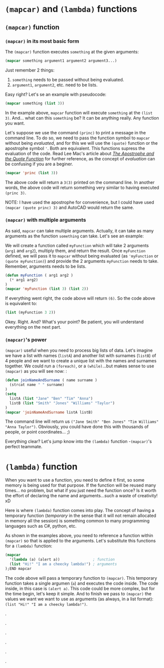 # `(mapcar)` and `(lambda)` functions

## `(mapcar)` function

### `(mapcar)` in its most basic form

The `(mapcar)` function executes `something` at the given arguments:

```lisp
(mapcar something argument1 argument2 argument3...)
```
Just remember 2 things:
 1. `something` needs to be passed without being evaluated.
 2. `argument1`, `argument2`, etc. need to be lists.

Easy right? Let's se an example with pseudocode:
```lisp
(mapcar something (list 3))
```
In the example above, `mapcar` function will execute `something` at the `(list 3)`. And... what can this `something` be? It can be anything really. Any function you want.

Let's suppose we use the command `(princ)` to print a message in the command line. To do so, we need to pass the function symbol to `mapcar` without being _evaluated_, and for this we will use the `(quote)` function or the apostrophe symbol `'`. Both are equivalent. This functions supress the evaluation of the code. Read Lee Mac's article about _[The Apostrophe and the Quote Function](http://www.lee-mac.com/quote.html)_ for further reference, as the concept of _evaluation_ can be confusing if you are a beginer.
```lisp
(mapcar 'princ (list 3))
```
The above code will return a `3(3)` printed on the command line. In another words, the above code will return something very similar to having executed `(princ 3)`.

NOTE: I have used the apostrophe for convenience, but I could have used `(mapcar (quote princ) 3)` and AutoCAD would return the same.



### `(mapcar)` with multiple arguments
As said, `mapcar` can take multiple arguments. Actually, it can take as many arguments as the function `something` can take. Let's see an example:

We will create a function called `myFunction` which will take 2 arguments (`arg1` and `arg2`), multiply them, and return the result. Once `myFunction` defined, we will pass it to `mapcar` without being evaluated (as `'myFunction` or `(quote myFunction)`) and provide the 2 arguments `myFunction` needs to take. Remember, arguments needs to be lists.
```lisp
(defun myFunction ( arg1 arg2 )
  (* arg1 arg2)
)
(mapcar 'myFunction (list 3) (list 2))
```
If everything went right, the code above will return `(6)`. So the code above is equivalent to:
```lisp
(list (myFunction 3 2))
```
Okey. Right. And? What's your point? Be patient, you will understand everything on the next part.

### `(mapcar)`'s power
`(mapcar)` useful when you need to process big lists of data. Let's imagine we have a list with names (`listA`) and another list with surnames (`listB`) of 4 people and we want to create a unique list with the names and surnames together. We could run a `(foreach)`, or a `(while)`...but makes sense to use `(mapcar)` as you will see now:
:
```lisp
(defun joinNameAndSurname ( name surname )
  (strcat name " " surname)
)
(setq
  listA (list "Jane" "Ben" "Tim" "Anna")
  listB (list "Smith" "Jones" "Williams" "Taylor")
)
(mapcar 'joinNameAndSurname listA listB)
```
The command line will return us `("Jane Smith" "Ben Jones" "Tim Williams" "Anna Taylor")`. Obviously, you could have done this with thousands of people, or point coordinates... ;)

Everything clear? Let's jump know into the `(lambda)` function -`(mapcar)`'s perfect teammate.

# `(lambda)` function

When you want to use a function, you need to define it first, so some memory is being used for that purpose. If the function will be reused many times... no problem, but what if you just need the function once? Is it worth the effort of declaring the name and arguments...such a waste of creativity! xD

Here is where `(lambda)` function comes into play. The concept of having a temporary function (_temporary_ in the sense that it will not remain allocated in memory all the session) is something common to many programming languages such as C#, python, etc.

As shown in the examples above, you need to reference a function within `(mapcar)` so that is applied to the arguments. Let's substitute this functions for a `(lambda)` function:
```lisp
(mapcar
  '(lambda (a) (alert a))               ; function
  (list "Hi!" "I am a cheecky lambda!") ; arguments
);END mapcar
```
The code above will pass a temporary function to `(mapcar)`. This temporary function takes a single argumen (`a`) and executes the code inside. The code inside, in this case is `(alert a)`. This code could be more complex, but for the time begin, let's keep it simple. And to finish we pass to `(mapcar)` the values we want we want to use as arguments (as always, in a list format): `(list "Hi!" "I am a cheecky lambda!")`.

.

.

.

.

.

.
